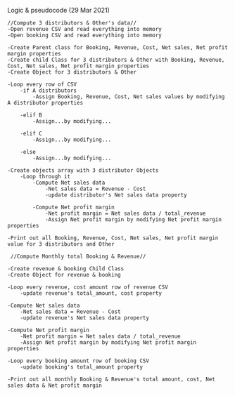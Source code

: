Logic & pseudocode (29 Mar 2021)

    //Compute 3 distributors & Other's data//
    -Open revenue CSV and read everything into memory
    -Open booking CSV and read everything into memory

    -Create Parent class for Booking, Revenue, Cost, Net sales, Net profit margin properties
    -Create child Class for 3 distributors & Other with Booking, Revenue, Cost, Net sales, Net profit margin properties
    -Create Object for 3 distributors & Other
    
    -Loop every row of CSV
        -if A distributors
            -Assign Booking, Revenue, Cost, Net sales values by modifying A distributor properties

        -elif B
            -Assign...by modifying...

        -elif C
            -Assign...by modifying...

        -else
            -Assign...by modifying...
    
    -Create objects array with 3 distributor Objects
        -Loop through it
            -Compute Net sales data
                -Net sales data = Revenue - Cost
                -update distributor's Net sales data property

            -Compute Net profit margin
                -Net profit margin = Net sales data / total_revenue
                -Assign Net profit margin by modifying Net profit margin properties

    -Print out all Booking, Revenue, Cost, Net sales, Net profit margin value for 3 distributors and Other

     //Compute Monthly total Booking & Revenue//

    -Create revenue & booking Child Class
    -Create Object for revenue & booking

    -Loop every revenue, cost amount row of revenue CSV
        -update revenue's total_amount, cost property

    -Compute Net sales data
        -Net sales data = Revenue - Cost
        -update revenue's Net sales data property

    -Compute Net profit margin
        -Net profit margin = Net sales data / total_revenue
        -Assign Net profit margin by modifying Net profit margin properties
        
    -Loop every booking amount row of booking CSV
        -update booking's total_amount property
    
    -Print out all monthly Booking & Revenue's total amount, cost, Net sales data & Net profit margin